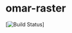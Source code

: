 # omar-raster

[![Build Status](https://jenkins.radiantbluecloud.com/buildStatus/icon?job=omar-raster-dev)]
